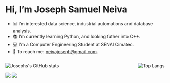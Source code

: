 # Hi, I’m Joseph Samuel Neiva

-  📊 I’m interested data science, industrial automations and database analysis.
-  📚 I’m currently learning Python, and looking futher into C++.
-  💻  I'm a Computer Engineering Student at SENAI Cimatec.
-  📩 To reach me: neivajoseph@gmail.com.
 
<div style="display: flex; justify-content: space-between;">

<div style="margin-right: 10px;">

![Josephs's GitHub stats](https://github-readme-stats.vercel.app/api?username=Neiva04&show_icons=true&rank_icon=github&theme=transparent&hide=contribs,issues)

</div>

<div>

![Top Langs](https://github-readme-stats.vercel.app/api/top-langs/?username=Neiva04&hide_progress=true&theme=transparent
)
</div>

</div>
<div> 
  <a href = "mailto:neivajoseph@gmail.com"><img src="https://img.shields.io/badge/-Gmail-%23333?style=for-the-badge&logo=gmail&logoColor=white" target="_blank"></a>
  <a href="https://www.linkedin.com/in/joseph-samuel-neiva-521a7b210" target="_blank"><img src="https://img.shields.io/badge/-LinkedIn-%230077B5?style=for-the-badge&logo=linkedin&logoColor=white" target="_blank"></a> 
</div>